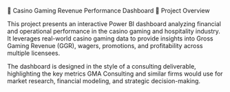 🎰 Casino Gaming Revenue Performance Dashboard
📌 Project Overview

This project presents an interactive Power BI dashboard analyzing financial and operational performance in the casino gaming and hospitality industry.
It leverages real-world casino gaming data to provide insights into Gross Gaming Revenue (GGR), wagers, promotions, and profitability across multiple licensees.

The dashboard is designed in the style of a consulting deliverable, highlighting the key metrics GMA Consulting and similar firms would use for market research, financial modeling, and strategic decision-making.
